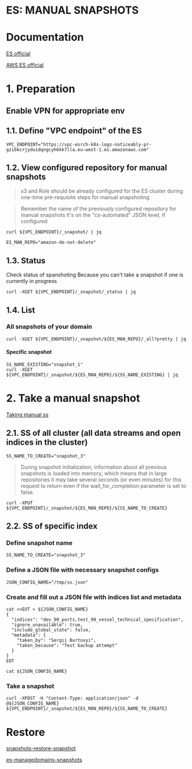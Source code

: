 # ES: MANUAL SNAPSHOTS


# Documentation
[ES official](https://www.elastic.co/guide/en/elasticsearch/reference/7.x/snapshots-take-snapshot.html)

[AWS ES official](https://docs.aws.amazon.com/elasticsearch-service/latest/developerguide/es-managedomains-snapshots.html)


# 1. Preparation

## Enable VPN for appropriate env

## 1.1. Define "VPC endpoint" of the ES
```
VPC_ENDPOINT="https://vpc-esrch-k8s-logs-noticeably-pr-gzibkcrjyduidqngcyh6kk7lla.eu-west-1.es.amazonaws.com"
```

## 1.2. View configured repository for manual snapshots

> s3 and Role should be already configured for the ES cluster
> during one-time pre-requisite steps for manual snapshoting

> Remember the name of the previously configured repository for manual snapshots
> it's on the "cs-automated" JSON level, if configured
```
curl ${VPC_ENDPOINT}/_snapshot/ | jq
```
```
ES_MAN_REPO="amazon-do-not-delete"
```

## 1.3. Status

Check status of spanshoting
Because you can't take a snapshot if one is currently in progress
```
curl -XGET ${VPC_ENDPOINT}/_snapshot/_status | jq
```

## 1.4. List 

### All snapshots of your domain
```
curl -XGET ${VPC_ENDPOINT}/_snapshot/${ES_MAN_REPO}/_all?pretty | jq
```

#### Specific snapshot
```
SS_NAME_EXISTING="snapshot_1"
curl -XGET ${VPC_ENDPOINT}/_snapshot/${ES_MAN_REPO}/${SS_NAME_EXISTING} | jq
```


# 2. Take a manual snapshot

[Taking manual ss](https://www.elastic.co/guide/en/elasticsearch/reference/7.x/snapshots-take-snapshot.html)

## 2.1. SS of all cluster (all data streams and open indices in the cluster)
```
SS_NAME_TO_CREATE="snapshot_3"
```

> During snapshot initialization, information about all previous snapshots is loaded into memory, which means that in large repositories it may take several seconds (or even minutes) for this request to return even if the wait_for_completion parameter is set to false.
```
curl -XPUT ${VPC_ENDPOINT}/_snapshot/${ES_MAN_REPO}/${SS_NAME_TO_CREATE}
```

## 2.2. SS of specific index

### Define snapshot name
```
SS_NAME_TO_CREATE="snapshot_3"
```

### Define a JSON file with necessary snapshot configs
```
JSON_CONFIG_NAME="/tmp/ss.json"
```

### Create and fill out a JSON file with indices list and metadata
```
cat <<EOT > ${JSON_CONFIG_NAME}
{
  "indices": "dev_90_ports,test_90_vessel_technical_specification",
  "ignore_unavailable": true,
  "include_global_state": false,
  "metadata": {
    "taken_by": "Sergii Burtovyi",
    "taken_because": "Test backup attempt"
  }
}
EOT

cat ${JSON_CONFIG_NAME}
```

### Take a snapshot
```
curl -XPOST -H "Content-Type: application/json" -d @${JSON_CONFIG_NAME} ${VPC_ENDPOINT}/_snapshot/${ES_MAN_REPO}/${SS_NAME_TO_CREATE}
```




# Restore
[snapshots-restore-snapshot](https://www.elastic.co/guide/en/elasticsearch/reference/7.x/snapshots-restore-snapshot.html)

[es-managedomains-snapshots](https://docs.aws.amazon.com/elasticsearch-service/latest/developerguide/es-managedomains-snapshots.html)

